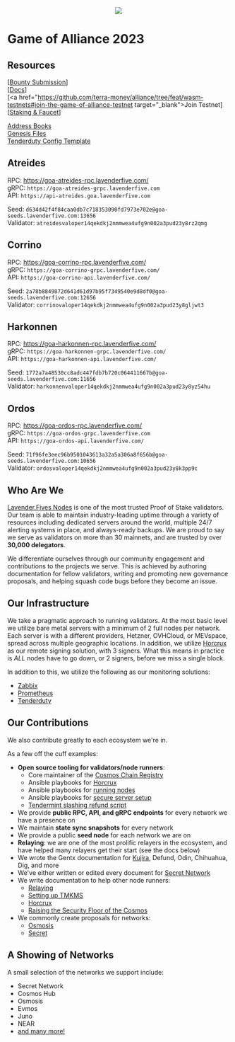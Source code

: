 <p align="center">
  <img src="https://user-images.githubusercontent.com/9121234/190864636-b5047a5b-8f44-42ed-a9de-62095bebd2a3.jpg" />
</p>

# Game of Alliance 2023  
## Resources
[<a href="https://docs.google.com/forms/d/e/1FAIpQLScdnf07cVebzXRURTeg8bnBgNa3PEZEwq9Oke4Edd-TaKDAow/viewform" target="_blank">Bounty Submission</a>]  
[<a href="https://alliance.terra.money/" target="_blank">Docs</a>]  
[<a href="https://github.com/terra-money/alliance/tree/feat/wasm-testnets#join-the-game-of-alliance-testnet target="_blank">Join Testnet</a>]  
[<a href="https://game-of-alliance.terra.money/">Staking & Faucet</a>]  
  
[Address Books](https://github.com/LavenderFive/game-of-alliance-2023/tree/master/addrbook)  
[Genesis Files](https://github.com/LavenderFive/game-of-alliance-2023/tree/master/genesis)  
[Tenderduty Config Template](https://github.com/LavenderFive/game-of-alliance-2023/tree/master/tenderduty)  
  
## Atreides  
RPC: https://goa-atreides-rpc.lavenderfive.com/  
gRPC: `https://goa-atreides-grpc.lavenderfive.com`  
API: `https://api-atreides.goa.lavenderfive.com` 
  
Seed: `d634d42f4f84caa0db7c718353090fd7973e702e@goa-seeds.lavenderfive.com:13656`  
Validator: `atreidesvaloper14qekdkj2nmmwea4ufg9n002a3pud23y8rz2qmg`
  
## Corrino  
RPC: https://goa-corrino-rpc.lavenderfive.com/   
gRPC: `https://goa-corrino-grpc.lavenderfive.com/`  
API: `https://goa-corrino-api.lavenderfive.com/`  
  
Seed: `2a78b8849872d641d61d97b95f7349540e9d8df0@goa-seeds.lavenderfive.com:12656`  
Validator:  `corrinovaloper14qekdkj2nmmwea4ufg9n002a3pud23y8gljwt3`
  
## Harkonnen  
RPC: https://goa-harkonnen-rpc.lavenderfive.com/  
gRPC: `https://goa-harkonnen-grpc.lavenderfive.com/`  
API: `https://goa-harkonnen-api.lavenderfive.com/`  
  
Seed: `1772a7a48530cc8adc447fdb7b720c064411667b@goa-seeds.lavenderfive.com:11656`  
Validator:  `harkonnenvaloper14qekdkj2nmmwea4ufg9n002a3pud23y8yz54hu`
  
## Ordos  
RPC: https://goa-ordos-rpc.lavenderfive.com/  
gRPC: `https://goa-ordos-grpc.lavenderfive.com`   
API: `https://goa-ordos-api.lavenderfive.com/ `  
  
Seed: `71f96fe3eec96b9501043613a32a5a306a8f656b@goa-seeds.lavenderfive.com:10656`   
Validator:  `ordosvaloper14qekdkj2nmmwea4ufg9n002a3pud23y8k3pp9c`
  
## Who Are We
[Lavender.Fives Nodes](https://www.lavenderfive.com/) is one of the most trusted Proof of Stake validators. 
Our team is able to maintain industry-leading uptime through a variety of resources including dedicated servers around the world, 
multiple 24/7 alerting systems in place, and always-ready backups. We are proud to say we serve as validators on more than 30 mainnets, 
and are trusted by over **30,000 delegators**. 

We differentiate ourselves through our community engagement and contributions to the projects we serve. 
This is achieved by authoring documentation for fellow validators, writing and promoting new governance proposals, 
and helping squash code bugs before they become an issue.

## Our Infrastructure

We take a pragmatic approach to running validators. At the most basic level we utilize bare metal servers with a minimum of 2 full nodes per network. 
Each server is with a different providers, Hetzner, OVHCloud, or MEVspace, spread across multiple geographic locations.
In addition, we utilize [Horcrux](https://github.com/strangelove-ventures/horcrux) as our remote signing solution, with 3 signers. What this means in practice is *ALL* nodes have to go down, or 2 signers, before we miss a single block.

In addition to this, we utilize the following as our monitoring solutions:
- [Zabbix](https://www.zabbix.com/)
- [Prometheus](https://prometheus.io/)
- [Tenderduty](https://github.com/blockpane/tenderduty)

## Our Contributions

We also contribute greatly to each ecosystem we're in. 

As a few off the cuff examples:
- **Open source tooling for validators/node runners**:
  - Core maintainer of the [Cosmos Chain Registry](https://github.com/cosmos/chain-registry) 
  - Ansible playbooks for [Horcrux](https://github.com/LavenderFive/horcrux-ansible)
  - Ansible playbooks for [running nodes](https://github.com/LavenderFive/cosmos-validators-ansible)
  - Ansible playbooks for [secure server setup](https://github.com/LavenderFive/secure-server-setup-ansible)
  - [Tendermint slashing refund script](https://github.com/LavenderFive/slash_refunds_tendermint)
- We provide **public RPC, API, and gRPC endpoints** for every network we have a presence on
- We maintain **state sync snapshots** for every network
- We provide a public **seed node** for each network we are on
- **Relaying**: we are one of the most prolific relayers in the ecosystem, and have helped many relayers get their start (see the docs below)
- We wrote the Gentx documentation for [Kujira](https://github.com/Team-Kujira/networks/pull/5), Defund, Odin, Chihuahua, Dig, and more
- We've either written or edited every document for [Secret Network](https://docs.scrt.network/)
- We write documentation to help other node runners:
  - [Relaying](https://docs.scrt.network/relayers/setting-up-hermes.html)
  - [Setting up TMKMS](https://gist.github.com/dylanschultzie/c7c4eed531df0f004a50c5395e1604b3)
  - [Horcrux](https://gist.github.com/dylanschultzie/0a0b10cf695749f9697197759e7b12ec)
  - [Raising the Security Floor of the Cosmos](https://medium.com/@lavenderfive/raising-the-security-floor-of-the-cosmos-2467f5e71966)
- We commonly create proposals for networks:
  - [Osmosis](https://commonwealth.im/osmosis/proposal/discussion/2487-proposal-discussion-signaling-proposal-for-scrt-incentivized-pools)
  - [Secret](https://secretnodes.com/secret/chains/secret-4/governance/proposals/93)

## A Showing of Networks
A small selection of the networks we support include:
- Secret Network
- Cosmos Hub 
- Osmosis
- Evmos
- Juno
- NEAR
- [and many more!](https://www.lavenderfive.com/)
